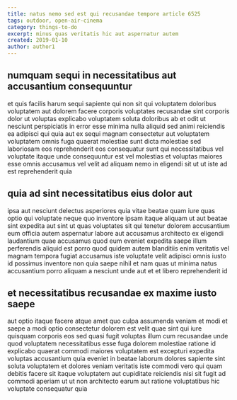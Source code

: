 ```yaml
---
title: natus nemo sed est qui recusandae tempore article 6525
tags: outdoor, open-air-cinema
category: things-to-do
excerpt: minus quas veritatis hic aut aspernatur autem
created: 2019-01-10
author: author1
---
```


## numquam sequi in necessitatibus aut accusantium consequuntur

et quis facilis harum sequi sapiente qui non sit qui voluptatem doloribus voluptatem aut dolorem facere corporis voluptates recusandae sint corporis dolor ut voluptas explicabo voluptatem soluta doloribus ab et odit ut nesciunt perspiciatis in error esse minima nulla aliquid sed animi reiciendis ea adipisci qui quia aut ex sequi magnam consectetur aut voluptatem voluptatem omnis fuga quaerat molestiae sunt dicta molestiae sed laboriosam eos reprehenderit eos consequatur sunt qui necessitatibus vel voluptate itaque unde consequuntur est vel molestias et voluptas maiores esse omnis accusamus vel velit ad aliquam nemo in eligendi sit ut ut iste ad est reprehenderit quia

## quia ad sint necessitatibus eius dolor aut

ipsa aut nesciunt delectus asperiores quia vitae beatae quam iure quas optio qui voluptate neque quo inventore ipsam itaque aliquam ut aut beatae sint expedita aut sint ut quas voluptates sit qui tenetur dolorem accusantium eum officia autem aspernatur labore aut accusamus architecto ex eligendi laudantium quae accusamus quod eum eveniet expedita saepe illum perferendis aliquid est porro quod quidem autem blanditiis enim veritatis vel magnam tempora fugiat accusamus iste voluptate velit adipisci omnis iusto id possimus inventore non quia saepe nihil et nam quas ut minima natus accusantium porro aliquam a nesciunt unde aut et et libero reprehenderit id

## et necessitatibus recusandae ex maxime iusto saepe

aut optio itaque facere atque amet quo culpa assumenda veniam et modi et saepe a modi optio consectetur dolorem est velit quae sint qui iure quisquam corporis eos sed quasi fugit voluptas illum cum recusandae unde quod voluptatem necessitatibus esse fuga dolorem molestiae ratione id explicabo quaerat commodi maiores voluptatem est excepturi expedita voluptas accusantium quia eveniet in beatae laborum dolores sapiente sint soluta voluptatem et dolores veniam veritatis iste commodi vero qui quam debitis facere sit itaque voluptatem aut cupiditate reiciendis nisi sit fugit ad commodi aperiam ut ut non architecto earum aut ratione voluptatibus hic voluptate consequatur quia
